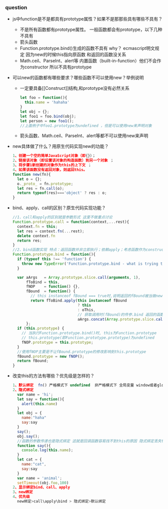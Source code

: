  ### question
* js中function是不是都具有prototype属性？如果不是那那些具有哪些不具有？

  * 不是所有函数都有prototype属性。 一般函数都会有prototype，以下几种不具有
  * 箭头函数
  * Function.prototype.bind()生成的函数不具有 why？ ecmascript明文规定  因为new的时候this指向原函数 和返回的函数没关系
  * Math.ceil、ParseInt、alert等 内置函数（built-in-function）他们不会作为constructor 所以不具有prototype

* 可以new的函数都有哪些要求？哪些函数不可以使用new？举例说明

  * 一定要具备[[Construct]]结构,和prototype没有必然关系

    ```javascript
    let foo = function(){
      this.name = 'hahaha'
    }
    let obj = {};
    let foo1 = foo.bind(obj);
    let person = new foo1();
    //上面例子中foo1.prototype为undefined ，但是可以使用new来声明对象
    ```

  * 箭头函数、Math.ceil、ParseInt、alert等都不可以使用new来声明

* new具体做了什么？用原生代码实现new的功能？

  ```javascript
  1、创建一个空的简单JavaScript对象（即{}）；
  2、链接该对象（即设置该对象的构造函数）到另一个对象 ；
  3、将步骤1新创建的对象作为this的上下文 ；
  4、如果该函数没有返回对象，则返回this。
  function new(fn){
    let o = {};
    o._proto_ = fn.prototype;
    let res = fn.call(o);
    return typeof(res)==='object' ? res : o;
  }
  ```

  

* bind、apply、call的区别？原生代码实现功能？

  ```javascript
  //1、call和apply的区别就是参数形式 这里不做重点讨论 
  Function.prototype.call = function(context,...rest){
    context.fn = this;
    let res = context.fn(...rest);
    delete context.fn
    return res;
  }
  //2、bind函数实现 特点：返回函数并非立即执行；依赖apply；考虑函数作为constructor时的情况
  Function.prototype.bind = function(){
    if (typeof this !== 'function') {
      throw new TypeError('Function.prototype.bind - what is trying to be bound is not 				callable');
    }
  
    var aArgs   = Array.prototype.slice.call(arguments, 1),
        fToBind = this,
        fNOP    = function() {},
        fBound  = function() {
          // this instanceof fBound === true时,说明返回的fBound被当做new的构造函数调用
          return fToBind.apply(this instanceof fBound
                               ? this
                               : oThis,
                               // 获取调用时(fBound)的传参.bind 返回的函数入参往往是这么传递的
                               aArgs.concat(Array.prototype.slice.call(arguments)));
        };
    if (this.prototype) {
      // 当执行Function.prototype.bind()时, this为Function.prototype 
      // this.prototype(即Function.prototype.prototype)为undefined
      fNOP.prototype = this.prototype; 
    }
    //使用fNOP主要是不让fBound.prototype的修改影响到this.prototype
    fBound.prototype = new fNOP();
    return fBound;
  }
  ```

  

* 改变this的方法有哪些？优先级是怎样的？

  ```javascript
  1、默认绑定  fn() 严格模式下 undefined  非严格模式下 全局变量 window或者globel
  2、隐式绑定 
    var name = 'hi';
    let say = function(){
      alert(this.name)
    } 
    let obj = {
      name:"haha"
      say:say
    }
    say();
    obj.say();
    //函数的参数传递也是隐式绑定 这就是回调函数容易找不到this的原因 隐式绑定丢失this；
    function say(){
      console.log(this.name);
    }
  	let cat = {
      name:"cat",
      say:say
    }
    var name = 'animal';
  	setTimeout(obj.foo,100)
  2、显示绑定bind、call、apply
  3、new绑定
  4、优先级
    new绑定>call\apply\bind > 隐式绑定>默认绑定
  ```

  

